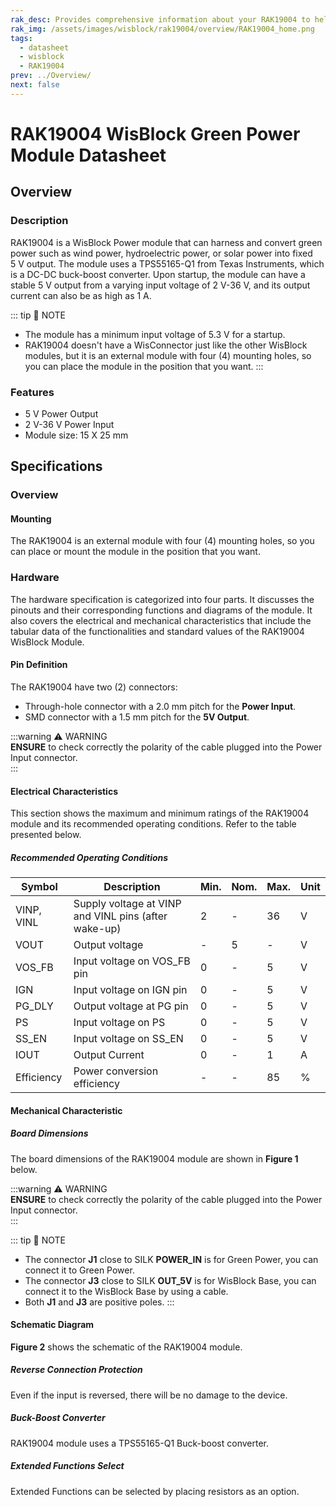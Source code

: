 ```yaml
---
rak_desc: Provides comprehensive information about your RAK19004 to help you use it. This information includes technical specifications, characteristics, and requirements, and it also discusses the device components.
rak_img: /assets/images/wisblock/rak19004/overview/RAK19004_home.png
tags:
  - datasheet
  - wisblock
  - RAK19004
prev: ../Overview/
next: false
---
```


# RAK19004 WisBlock Green Power Module Datasheet

## Overview

### Description

RAK19004 is a WisBlock Power module that can harness and convert green power such as wind power, hydroelectric power, or solar power into fixed 5&nbsp;V output. The module uses a TPS55165-Q1 from Texas Instruments, which is a DC-DC buck-boost converter. Upon startup, the module can have a stable 5&nbsp;V output from a varying input voltage of 2&nbsp;V-36&nbsp;V, and its output current can also be as high as 1&nbsp;A.

::: tip 📝 NOTE
- The module has a minimum input voltage of 5.3&nbsp;V for a startup.
- RAK19004 doesn't have a WisConnector just like the other WisBlock modules, but it is an external module with four (4) mounting holes, so you can place the module in the position that you want.
::: 

### Features

- 5&nbsp;V Power Output
- 2&nbsp;V-36&nbsp;V Power Input
- Module size: 15 X 25&nbsp;mm

## Specifications

### Overview

#### Mounting

The RAK19004 is an external module with four (4) mounting holes, so you can place or mount the module in the position that you want.

### Hardware

The hardware specification is categorized into four parts. It discusses the pinouts and their corresponding functions and diagrams of the module. It also covers the electrical and mechanical characteristics that include the tabular data of the functionalities and standard values of the RAK19004 WisBlock Module.

#### Pin Definition

The RAK19004 have two (2) connectors:
- Through-hole connector with a 2.0&nbsp;mm pitch for the **Power Input**.
- SMD connector with a 1.5&nbsp;mm pitch for the **5V Output**.

:::warning ⚠️ WARNING    
**ENSURE** to check correctly the polarity of the cable plugged into the Power Input connector.    
:::

#### Electrical Characteristics

This section shows the maximum and minimum ratings of the RAK19004 module and its recommended operating conditions. Refer to the table presented below.

##### Recommended Operating Conditions

| Symbol     | Description                                          | Min. | Nom. | Max. | Unit |
| ---------- | ---------------------------------------------------- | ---- | ---- | ---- | ---- |
| VINP, VINL | Supply voltage at VINP and VINL pins (after wake-up) | 2    | -    | 36   | V    |
| VOUT       | Output voltage                                       | -    | 5    | -    | V    |
| VOS_FB     | Input voltage on VOS_FB pin                          | 0    | -    | 5    | V    |
| IGN        | Input voltage on IGN pin                             | 0    | -    | 5    | V    |
| PG_DLY     | Output voltage at PG pin                             | 0    | -    | 5    | V    |
| PS         | Input voltage on PS                                  | 0    | -    | 5    | V    |
| SS_EN      | Input voltage on SS_EN                               | 0    | -    | 5    | V    |
| IOUT       | Output Current                                       | 0    | -    | 1    | A    |
| Efficiency | Power conversion efficiency                          | -    | -    | 85   | %    |

#### Mechanical Characteristic

##### Board Dimensions

The board dimensions of the RAK19004 module are shown in **Figure 1** below.

<rk-img
  src="/assets/images/wisblock/rak19004/datasheet/board-dimensions.png"
  width="40%"
  caption="RAK19004 Board Dimensions"
/>

:::warning ⚠️ WARNING    
**ENSURE** to check correctly the polarity of the cable plugged into the Power Input connector.    
:::

::: tip 📝 NOTE

- The connector **J1** close to SILK **POWER_IN** is for Green Power, you can connect it to Green Power.
- The connector **J3** close to SILK **OUT_5V** is for WisBlock Base, you can connect it to the WisBlock Base by using a cable.
- Both **J1** and **J3** are positive poles.
::: 

#### Schematic Diagram

**Figure 2** shows the schematic of the RAK19004 module.

<rk-img
  src="/assets/images/wisblock/rak19004/datasheet/rak19004-schematic.png"
  width="100%"
  caption="RAK19004 WisBlock Module Schematics"
/>

##### Reverse Connection Protection

Even if the input is reversed, there will be no damage to the device.

<rk-img
  src="/assets/images/wisblock/rak19004/datasheet/reverse-protect.png"
  width="35%"
  caption="RAK19004 Reverse Protection Diode"
/>

##### Buck-Boost Converter

RAK19004 module uses a TPS55165-Q1 Buck-boost converter.

<rk-img
  src="/assets/images/wisblock/rak19004/datasheet/buck-boost.png"
  width="80%"
  caption="RAK19004 Buck-Boost Schematic"
/>

##### Extended Functions Select

Extended Functions can be selected by placing resistors as an option.

<rk-img
  src="/assets/images/wisblock/rak19004/datasheet/function-select.png"
  width="80%"
  caption="RAK19004 Extended Function Select"
/>
